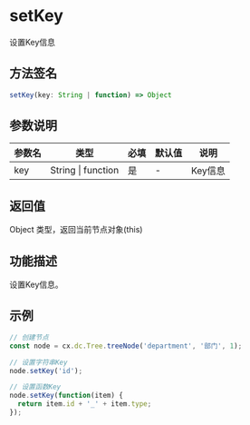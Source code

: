 # setKey

设置Key信息

## 方法签名
```typescript
setKey(key: String | function) => Object
```

## 参数说明
| 参数名 | 类型 | 必填 | 默认值 | 说明 |
|--------|------|------|--------|------|
| key | String \| function | 是 | - | Key信息 |

## 返回值
Object 类型，返回当前节点对象(this)

## 功能描述
设置Key信息。

## 示例
```typescript
// 创建节点
const node = cx.dc.Tree.treeNode('department', '部门', 1);

// 设置字符串Key
node.setKey('id');

// 设置函数Key
node.setKey(function(item) {
  return item.id + '_' + item.type;
});
``` 